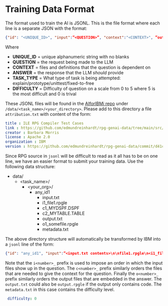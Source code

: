 # Training Data Format

The format used to train the AI is JSONL.  This is the file format where each line is a separate JSON with the format:

```json
{"id": "<UNIQUE_ID>", "input":”<QUESTION>”, "context":"<CONTEXT>", ”output”:”<ANSWER>”, "task":"<TASK>", "difficulty" : "<DIFFICULTY>"}
```

Where

- **UNIQUE_ID** =
unique alphanumeric string with no blanks
- **QUESTION** =
the request being made to the LLM
- **CONTEXT** =
files and definitions that the question is dependent on
- **ANSWER** =
the response that the LLM *should* provide
- **TASK_TYPE** =
What type of task is being attempted: explain/prototype/unittest/fixed-to-free
- **DIFFICULTY** =
Difficulty of question on a scale from 0 to 5 where 5 is the most difficult and 0 is trival

These JSONL files will be found in the [AIforIBMi repo](https://github.com/AIforIBMi/rpg-genai-data) under
```/data/<task_name>/<your_directory>```.
Please add to this directory a file `attribution.txt` with content of the form:

```yaml
title : ILE RPG Compiler Test Cases
link : https://github.com/edmundreinhardt/rpg-genai-data/tree/main/src/001compiler_tests/
creator : Barbara Morris
license : Apache 2.0
organization : IBM
version : https://github.com/edmundreinhardt/rpg-genai-data/commit/d41c5d45a58653d7d12958be6c2b739cb5d7e902
```

Since RPG source in `jsonl` will be difficult to read as it all has to be on one line, we have an easier format to submit your training data.  Use the following data structure:

- data/
  - <task_name>/
    - <your_org>/
      - any_id1
        - input.txt
        - i1_file1.rpgle
        - c1_MYDSPF.DSPF
        - c2_MYTABLE.TABLE
        - output.txt
        - o1_somefile.rpgle
        - metadata.txt

The above directory structure will automatically be transformed by IBM into a `jsonl` line of the form:

```json
{"id": "any_id1", "input":”<input.txt contents>\n\nfile1.rpgle\n<i1_file1.rpgle contents>”, "context”: "MYDSPF.DSPF<c1_MYDSPF.DSPF contents>\n\nMYTABLE.TABLE\n<i3_MYTABLE.TABLE contents>", ”output”: ”<output.txt contents>\n\nsomefile.rpgle\no1_somefile.rpgle contents”, "task":"<task_name>", "difficulty":0}
```

Note that the `i<number>_` prefix is used to impose an order in which the input files show up in the question.  The `c<number>_` prefix similarly orders the files that are needed to give the context for the question. Finally the `o<number>_` prefix similarly orders the output files that are embedded in the answer.  The `output.txt` could also be `output.rpgle` if the output only contains code.  The `metadata.txt` in this case contains the difficulty level.

```yaml
 difficulty: 0
```
